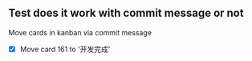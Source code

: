 ## Test does it work with commit message or not

Move cards in kanban via commit message

- [x] Move card 161 to '开发完成'
